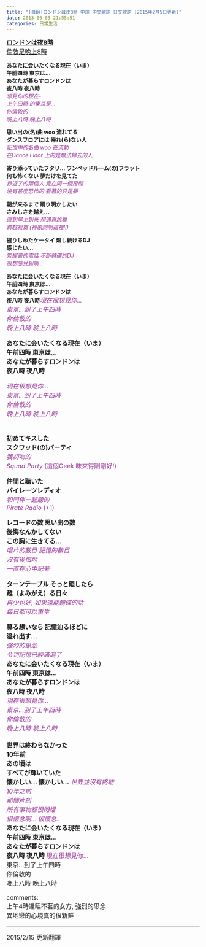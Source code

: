 ```yaml
---
title: "[自翻]ロンドンは夜8時 中譯 中文歌詞 日文歌詞 (2015年2月5日更新)"
date: 2013-06-03 21:55:51
categories: 日常生活
---
```


<span style="font-size:16px;"><u>**ロンドンは夜8時**  
倫敦是晚上8時</u>  
  
**あなたに会いたくなる現在（いま）  
午前四時 東京は…  
あなたが暮らすロンドンは  
夜八時 夜八時**  
<span style="color:#993399;">*想見你的現在-  
上午四時 的東京是...  
你倫敦的  
晚上八時 晚上八時*</span>  
  
  
**思い出の(名)曲 woo 流れてる  
ダンスフロアには 帰れ(ら)ない人**  
<span style="color:#993399;">*記憶中的名曲 woo 在流動  
在Dance Floor 上的是無法歸去的人*</span>  
  
  
**寄り添っていたフタリ… ワンベッドルーム(の)フラット  
何も怖くない 夢だけを見てた**  
<span style="color:#993399;">*靠近了的兩個人 竟在同一個房間  
沒有甚麼恐怖的 看著的只是夢*</span>  
  
  
**朝が来るまで 踊り明かしたい  
さみしさを越え…**  
<span style="color:#993399;">*直到早上到來 想通宵跳舞  
跨越寂寞 (神歌詞啊這裡!!)*  
</span>  
  
**握りしめたケータイ 廻し続けるDJ  
感じたい…**  
<span style="color:#993399;">*緊握著的電話 不斷轉碟的DJ  
很想感受到啊...*</span>  
  
  
**あなたに会いたくなる現在（いま）  
午前四時 東京は…  
あなたが暮らすロンドンは  
夜八時 夜八時**</span><span style="color:#993399;">*<span style="font-size:16px;">現在很想見你...  
</span>*</span><span style="color:#993399;">*<span style="font-size:16px;"><span style="color: rgb(153, 51, 153);font-size:16px; ">*東京...*</span>到了上午四時  
</span>*</span><span style="color:#993399;">*<span style="font-size:16px;">你倫敦的  
</span>*</span><span style="color:#993399;">*<span style="font-size:16px;">晚上八時 晚上八時</span>*</span>

<span style="font-size:16px;">  
  
**あなたに会いたくなる現在（いま）  
午前四時 東京は…  
あなたが暮らすロンドンは  
夜八時 夜八時**  
</span><span style="font-size:16px;"><span style="color:#993399;"></span></span>

<span style="color: rgb(153, 51, 153);">*<span style="font-size:16px;">現在很想見你...  
</span>*</span><span style="color: rgb(153, 51, 153);">*<span style="font-size:16px;">東京...到了上午四時  
</span>*</span><span style="color: rgb(153, 51, 153);">*<span style="font-size:16px;">你倫敦的  
</span>*</span><span style="color: rgb(153, 51, 153);">*<span style="font-size:16px;">晚上八時 晚上八時  
</span>*</span>  
<span style="font-size:16px;">  
**初めてキスした  
スクワッド(の)パーティ**  
<span style="color:#993399;">*我初吻的  
Squad Party <span style="color: rgb(153, 51, 153);font-size:16px; ">*(這個Geek 味來得剛剛好!)*</span>*</span>  
  
**仲間と聴いた  
パイレーツレディオ**  
<span style="color:#993399;">*和同伴一起聽的  
Pirate Radio <span style="color: rgb(153, 51, 153);font-size:16px; ">*(+1)*</span>*</span>  
  
**レコードの数 思い出の数  
後悔なんかしてない  
この胸に生きてる…**  
<span style="color:#993399;">*唱片的數目 記憶的數目  
沒有後悔地  
一直在心中記著*</span>  
  
**ターンテーブル そっと廻したら  
甦（よみがえ）る日々**  
<span style="color:#993399;">*再少也好, 如果還能轉碟的話  
每日都可以重生*</span>  
  
**募る想いなら 記憶辿るほどに  
溢れ出す…**  
<span style="color:#993399;">*強烈的思念  
令到記憶已經滿瀉了* </span>  
**あなたに会いたくなる現在（いま）  
午前四時 東京は…  
あなたが暮らすロンドンは  
夜八時 夜八時**  
<span style="font-style: italic;"><span style="color:#993399;"><span style="color: rgb(153, 51, 153);">*<span style="font-size: 16px;">現在很想見你...  
</span>*</span><span style="color: rgb(153, 51, 153);">*<span style="font-size: 16px;">東京...到了上午四時  
</span>*</span><span style="color: rgb(153, 51, 153);">*<span style="font-size: 16px;">你倫敦的  
</span>*</span><span style="color: rgb(153, 51, 153);">*<span style="font-size: 16px;">晚上八時 晚上八時</span>*</span>  
</span></span>  
**世界は終わらなかった  
10年前  
あの頃は  
すべてが輝いていた  
懐かしい… 懐かしい…** 
<span style="color:#993399;">*世界並沒有終結  
10年之前  
那個片刻  
所有事物都很閃燿  
很懷念啊... 很懷念..* </span>  
**あなたに会いたくなる現在（いま）  
午前四時 東京は…  
あなたが暮らすロンドンは  
夜八時 夜八時** 
<span style="color:#993399;">*<span style="color: rgb(153, 51, 153);">*<span style="font-size: 16px;">現在很想見你...  
</span>*</span><span style="color: rgb(153, 51, 153);">*<span style="font-size: 16px;">東京...到了上午四時  
</span>*</span><span style="color: rgb(153, 51, 153);">*<span style="font-size: 16px;">你倫敦的  
</span>*</span><span style="color: rgb(153, 51, 153);">*<span style="font-size: 16px;">晚上八時 晚上八時</span>*</span>* </span>  
  
  
comments:  
上午4時還睡不著的女方, 強烈的思念  
異地戀的心境真的很新鮮  
  
--------------  
2015/2/15 更新翻譯</span>